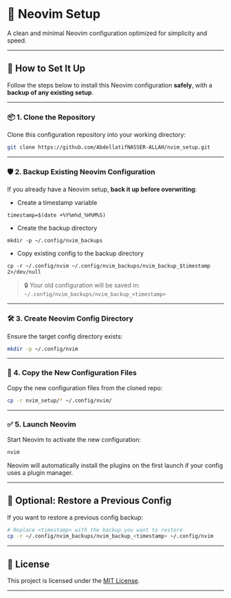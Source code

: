 # 🧠 Neovim Setup

A clean and minimal Neovim configuration optimized for simplicity and speed.

---

## 🚀 How to Set It Up

Follow the steps below to install this Neovim configuration **safely**, with a **backup of any existing setup**.

---

### 📦 1. Clone the Repository

Clone this configuration repository into your working directory:

```bash
git clone https://github.com/AbdellatifNASSER-ALLAH/nvim_setup.git
```

---

### 🛡️ 2. Backup Existing Neovim Configuration

If you already have a Neovim setup, **back it up before overwriting**:
- Create a timestamp variable
````
timestamp=$(date +%Y%m%d_%H%M%S)
````
- Create the backup directory
````
mkdir -p ~/.config/nvim_backups
````
- Copy existing config to the backup directory
````
cp -r ~/.config/nvim ~/.config/nvim_backups/nvim_backup_$timestamp 2>/dev/null
````

> 🔒 Your old configuration will be saved in: `~/.config/nvim_backups/nvim_backup_<timestamp>`

---

### 🛠️ 3. Create Neovim Config Directory

Ensure the target config directory exists:

```bash
mkdir -p ~/.config/nvim
```

---

### 📁 4. Copy the New Configuration Files

Copy the new configuration files from the cloned repo:

```bash
cp -r nvim_setup/* ~/.config/nvim/
```

---

### ✅ 5. Launch Neovim

Start Neovim to activate the new configuration:

```bash
nvim
```

Neovim will automatically install the plugins on the first launch if your config uses a plugin manager.

---

## 🔄 Optional: Restore a Previous Config

If you want to restore a previous config backup:

```bash
# Replace <timestamp> with the backup you want to restore
cp -r ~/.config/nvim_backups/nvim_backup_<timestamp> ~/.config/nvim
```

---

## 📄 License

This project is licensed under the [MIT License](LICENSE).

---
